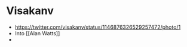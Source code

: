 # Visakanv
- https://twitter.com/visakanv/status/1146876326529257472/photo/1
- Into [[Alan Watts]]
- 
